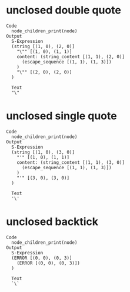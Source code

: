 # unclosed double quote

    Code
      node_children_print(node)
    Output
      S-Expression
      (string [(1, 0), (2, 0)]
        "\"" [(1, 0), (1, 1)]
        content: (string_content [(1, 1), (2, 0)]
          (escape_sequence [(1, 1), (1, 3)])
        )
        "\"" [(2, 0), (2, 0)]
      )
      
      Text
      "\"
      
      

# unclosed single quote

    Code
      node_children_print(node)
    Output
      S-Expression
      (string [(1, 0), (3, 0)]
        "'" [(1, 0), (1, 1)]
        content: (string_content [(1, 1), (3, 0)]
          (escape_sequence [(1, 1), (1, 3)])
        )
        "'" [(3, 0), (3, 0)]
      )
      
      Text
      '\'
      
      
      

# unclosed backtick

    Code
      node_children_print(node)
    Output
      S-Expression
      (ERROR [(0, 0), (0, 3)]
        (ERROR [(0, 0), (0, 3)])
      )
      
      Text
      `\`
      

